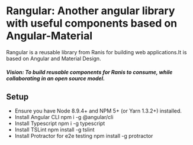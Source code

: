 # Rangular: Another angular library with useful components based on Angular-Material

Rangular is a reusable library from Ranis for building web applications.It is based on Angular and Material Design.

##### Vision: To build reusable components for Ranis to consume, while collaborating in an open source model.

## Setup

* Ensure you have Node 8.9.4+ and NPM 5+ (or Yarn 1.3.2+) installed.
* Install Angular CLI npm i -g @angular/cli
* Install Typescript npm i -g typescript
* Install TSLint npm install -g tslint
* Install Protractor for e2e testing npm install -g protractor


